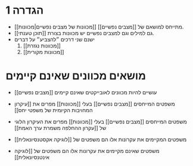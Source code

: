 # 1	הגדרה

- [[מכוונות של מצבים נפשיים|מכוונות]] מתייחס למושאם של [[מצבים נפשיים]]. 
- גם למילים וגם למצבים נפשיים יש מכוונות בצורת [[תוכן טענתי]]. 
- ישנם שני דרכים ״להצביע״ על דברים
	1. [[מכוונות נגזרת]]
	2. [[מכוונות מקורית]]

# מושאים מכוונים שאינם קיימים

- [[מצבים נפשיים]] עושיים להיות מכוונים לאובייקטים שאינם קיימים
- משפטים המייחסים [[מצבים נפשיים]] בעלי [[מכוונות]] מפרים את [[עיקרון המחויבות הקיומית של משפטי יחס]]
- משפטים המייחסים [[מצבים נפשיים]] בעלי [[מכוונות]] מפרים את העיקרון הלוגי של [[עקרון ההחלפה משמרת ערך האמת]]

- משפטים המקיימים את עקרונות אלו הם משפטים של [[לוגיקה אקסטנסיונאלית]]
- משפטים שאינם מקיימים את עקרונות אלו הם משפטים של [[לוגיקה אינטנסיונאלית]]
